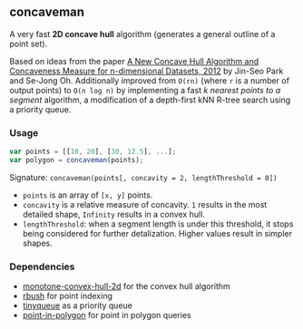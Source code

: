 ## concaveman

A very fast **2D concave hull** algorithm (generates a general outline of a point set).

Based on ideas from the paper
[A New Concave Hull Algorithm and Concaveness Measure
for n-dimensional Datasets, 2012](http://www.iis.sinica.edu.tw/page/jise/2012/201205_10.pdf)
by Jin-Seo Park and Se-Jong Oh.
Additionally improved from `O(rn)` (where `r` is a number of output points) to `O(n log n)`
by implementing a fast _k nearest points to a segment_ algorithm,
a modification of a depth-first kNN R-tree search using a priority queue.

### Usage

```js
var points = [[10, 20], [30, 12.5], ...];
var polygon = concaveman(points);
```

Signature: `concaveman(points[, concavity = 2, lengthThreshold = 0])`

- `points` is an array of `[x, y]` points.
- `concavity` is a relative measure of concavity. `1` results in the most detailed shape, `Infinity` results in a convex hull.
- `lengthThreshold`: when a segment length is under this threshold, it stops being considered for further detalization.
Higher values result in simpler shapes.

### Dependencies

- [monotone-convex-hull-2d](https://github.com/mikolalysenko/monotone-convex-hull-2d) for the convex hull algorithm
- [rbush](https://github.com/mourner/rbush) for point indexing
- [tinyqueue](https://github.com/mourner/tinyqueue) as a priority queue
- [point-in-polygon](https://github.com/substack/point-in-polygon) for point in polygon queries
